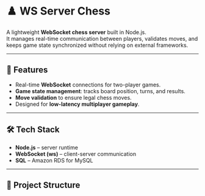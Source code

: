 # ♟️ WS Server Chess

A lightweight **WebSocket chess server** built in Node.js.  
It manages real-time communication between players, validates moves, and keeps game state synchronized without relying on external frameworks.

---

## 🚀 Features
- Real-time **WebSocket** connections for two-player games.  
- **Game state management**: tracks board position, turns, and results.  
- **Move validation** to ensure legal chess moves.  
- Designed for **low-latency multiplayer gameplay**.

---

## 🛠️ Tech Stack
- **Node.js** – server runtime  
- **WebSocket (ws)** – client-server communication
- **SQL** – Amazon RDS for MySQL

---

## 📂 Project Structure
